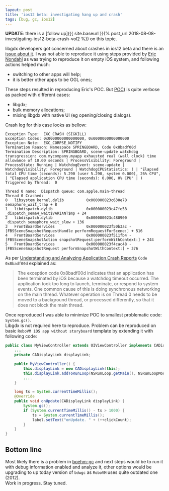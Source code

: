 ```yaml
---
layout: post
title: 'ios12 beta: investigating hang up and crash'
tags: [bug, gc, ios12]
---
```

**UPDATE**: there is a [follow up]({{ site.baseurl }}{% post_url 2018-08-08-investigating-ios12-beta-crash-vol2 %}) on this topic.  

libgdx developers got concerned about crashes in ios12 beta and there is an [issue about it](https://github.com/MobiVM/robovm/issues/317). I was not able to reproduce it using steps provided by [Eric Nondahl](https://github.com/ericnondahl/libgdx-ios12-sample) as was trying to reproduce it on empty iOS system, and following actions helped much:
* switching to other apps will help;
* it is better other apps to be OGL ones;

These steps resulted in reproducing Eric's POC. But [POC](https://github.com/ericnondahl/libgdx-ios12-sample)) is quite verbose as packed with different cases:  
<!-- more -->
* libgdx;
* bulk memory allocations;
* mixing libgdx with native UI (eg opening/closing dialogs).

Crash log for this case looks as bellow:
```
Exception Type:  EXC_CRASH (SIGKILL)
Exception Codes: 0x0000000000000000, 0x0000000000000000
Exception Note:  EXC_CORPSE_NOTIFY
Termination Reason: Namespace SPRINGBOARD, Code 0x8badf00d
Termination Description: SPRINGBOARD, scene-update watchdog transgression: com.mycompany.myapp exhausted real (wall clock) time allowance of 10.00 seconds | ProcessVisibility: Foreground | ProcessState: Running | WatchdogEvent: scene-update | WatchdogVisibility: Foreground | WatchdogCPUStatistics: ( | "Elapsed total CPU time (seconds): 5.290 (user 5.290, system 0.000), 26% CPU", | "Elapsed application CPU time (seconds): 0.006, 0% CPU" | )
Triggered by Thread:  0

Thread 0 name:  Dispatch queue: com.apple.main-thread
Thread 0 Crashed:
0   libsystem_kernel.dylib        	0x000000023c630e78 semaphore_wait_trap + 8
1   libdispatch.dylib             	0x000000023c47fe58 _dispatch_sema4_wait$VARIANT$mp + 24
2   libdispatch.dylib             	0x000000023c480900 _dispatch_semaphore_wait_slow + 136
3   FrontBoardServices            	0x000000023f50b3ac -[FBSSceneSnapshotRequestHandle performRequestForScene:] + 516
4   FrontBoardServices            	0x000000023f511fb4 -[FBSSceneSnapshotAction snapshotRequest:performWithContext:] + 244
5   FrontBoardServices            	0x000000023f4cac48 -[FBSSceneSnapshotRequest performSnapshotWithContext:] + 376
```

As per [Understanding and Analyzing Application Crash Reports](https://developer.apple.com/library/archive/technotes/tn2151/_index.html#//apple_ref/doc/uid/DTS40008184-CH1-APPINFO) `Code 0x8badf00d` explained as:
>The exception code 0x8badf00d indicates that an application has been terminated by iOS
because a watchdog timeout occurred. The application took too long to launch, terminate,
or respond to system events. One common cause of this is doing synchronous networking
on the main thread. Whatever operation is on Thread 0 needs to be moved to a background
thread, or processed differently, so that it does not block the main thread.

Once reproduced I was able to minimize POC to smallest problematic code: `System.gc()`.  
Libgdx is not required here to reproduce. Problem can be reproduced on basic `RoboVM iOS app without storyboard` template by extending it with following code:
```java
public class MyViewController extends UIViewController implements CADisplayLink.OnUpdateListener {
    ...
    private CADisplayLink displayLink;

    public MyViewController() {
        this.displayLink = new CADisplayLink(this);
        this.displayLink.addToRunLoop(NSRunLoop.getMain(), NSRunLoopMode.Default);
        ....
    }

    long ts = System.currentTimeMillis();
    @Override
    public void onUpdate(CADisplayLink displayLink) {
        System.gc();
        if (System.currentTimeMillis() - ts > 1000) {
            ts = System.currentTimeMillis();
            label.setText("onUpdate. " + (++clickCount);
        }
    }
}
```

## Bottom line
Most likely there is a problem in [boehm-gc](https://github.com/robovm/bdwgc) and next steps would be to run it with debug information enabled and analyze it, other options would be upgrading to up today version of `bdwgc` as `RoboVM` uses quite outdated one (2012).  
Work in progress. Stay tuned.
